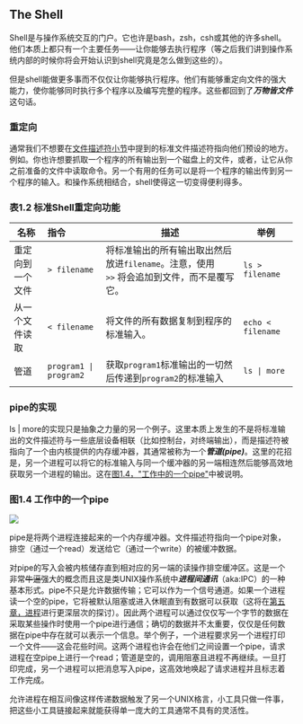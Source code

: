 ## The Shell

Shell是与操作系统交互的门户。它也许是bash，zsh，csh或其他的许多shell。他们本质上都只有一个主要任务——让你能够去执行程序（等之后我们讲到操作系统内部的时候你将会开始认识到shell究竟是怎么做到这些的）。

但是shell能做更多事而不仅仅让你能够执行程序。他们有能够重定向文件的强大能力，使你能够同时执行多个程序以及编写完整的程序。这些都回到了***万物皆文件***这句话。

### 重定向

通常我们不想要在[文件描述符小节](/chapter1/section1.3.html#file-descriptors)中提到的标准文件描述符指向他们预设的地方。例如。你也许想要抓取一个程序的所有输出到一个磁盘上的文件，或者，让它从你之前准备的文件中读取命令。另一个有用的任务可以是将一个程序的输出传到另一个程序的输入。和操作系统相结合，shell使得这一切变得便利得多。

### 表1.2 标准Shell重定向功能

| 名称       | 指令                                | 描述                                       | 举例                      |
| -------- | :-------------------------------- | ---------------------------------------- | ----------------------- |
| 重定向到一个文件 | `> filename`                      | 将标准输出的所有输出取出然后放进`filename`。注意，使用`>>` 将会追加到文件，而不是覆写它。 | `ls > filename`         |
| 从一个文件读取  | `< filename`                      | 将文件的所有数据复制到程序的标准输入。                      | `echo < filename`       |
| 管道       | <code>program1 \| program2</code> | 获取`program1`标准输出的一切然后传递到`program2`的标准输入  | <code>ls \| more</code> |

### pipe的实现

ls | more的实现只是抽象之力量的另一个例子。这里本质上发生的不是将标准输出的文件描述符与一些底层设备相联（比如控制台，对终端输出），而是描述符被指向了一个由内核提供的内存缓冲器，其通常被称为一个***管道(pipe)***。这里的花招是，另一个进程可以将它的标准输入与同一个缓冲器的另一端相连然后能够高效地获取另一个进程的输出。这在[图1.4，"工作中的一个pipe"](#pipe-in-action)中被说明。

### 图1.4 工作中的一个pipe

<span id="pipe-in-action"></span>

![](http://ww1.sinaimg.cn/large/76731d17gy1fc6o9rdcqxj20ni0ao746.jpg)

pipe是将两个进程连接起来的一个内存缓冲器。文件描述符指向一个pipe对象，排空（通过一个read）发送给它（通过一个write）的被缓冲数据。

对pipe的写入会被内核储存直到相对应的另一端的读操作排空缓冲区。这是一个非常~~牛逼~~强大的概念而且这是类UNIX操作系统中***进程间通讯***（aka:IPC）的一种基本形式。pipe不只是允许数据传输；它可以作为一个信号通道。如果一个进程读一个空的pipe，它将被默认阻塞或进入休眠直到有数据可以获取（这将在[第五章，进程](/chapter5/)进行更深层次的探讨）。因此两个进程可以通过仅仅写一个字节的数据在采取某些操作时使用一个pipe进行通信；确切的数据并不太重要，仅仅是任何数据在pipe中存在就可以表示一个信息。举个例子，一个进程要求另一个进程打印一个文件——这会花些时间。这两个进程也许会在他们之间设置一个pipe，请求进程在空pipe上进行一个read；管道是空的，调用阻塞且进程不再继续。一旦打印完成，另一个进程可以把消息写入pipe，这高效地唤起了请求进程并且标志着工作完成。

允许进程在相互间像这样传递数据触发了另一个UNIX格言，小工具只做一件事，把这些小工具链接起来就能获得单一庞大的工具通常不具有的灵活性。
